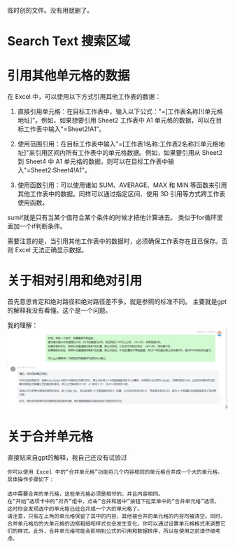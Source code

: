 临时创的文件。没有用就删了。



# Search Text 搜索区域
# 引用其他单元格的数据
在 Excel 中，可以使用以下方式引用其他工作表的数据：

1.  直接引用单元格：在目标工作表中，输入以下公式："=[工作表名称]![单元格地址]"。例如，如果想要引用 Sheet2 工作表中 A1 单元格的数据，可以在目标工作表中输入"=Sheet2!A1"。
    
2. 使用范围引用：在目标工作表中输入"=[工作表1名称:工作表2名称]![单元格地址]"来引用区间内所有工作表中的单元格数据。例如，如果要引用从 Sheet2 到 Sheet4 中 A1 单元格的数据，则可以在目标工作表中输入"=Sheet2:Sheet4!A1"。
    
3.  使用函数引用：可以使用诸如 SUM、AVERAGE、MAX 和 MIN 等函数来引用其他工作表中的数据。同样可以通过指定区间、使用 3D 引用等方式跨工作表使用函数。

sumif就是只有当某个值符合某个条件的时候才把他计算进去。
类似于for循环里面加一个if判断条件。
    

需要注意的是，当引用其他工作表中的数据时，必须确保工作表存在且已保存。否则 Excel 无法正确显示数据。


# 关于相对引用和绝对引用
首先意思肯定和绝对路径和绝对路径差不多。就是参照的标准不同。
主要就是gpt的解释我没有看懂。这个是一个问题。

我的理解：
![Img](./FILES/excelshi-yong-ji-qiao-hui-zong.md/img-20230607102958.png)

# 关于合并单元格
直接贴来自gpt的解释，我自己还没有试验过
```
你可以使用 Excel 中的“合并单元格”功能将几个内容相同的单元格合并成一个大的单元格。具体操作步骤如下：

选中需要合并的单元格，这些单元格必须是相邻的，并且内容相同。
在“开始”选项卡中的“对齐”组中，点击“合并和居中”按钮下拉菜单中的“合并单元格”选项。
这时你会发现选中的单元格已经合并成一个大的单元格了。
请注意，只有左上角的单元格保留了其中的内容，其他被合并的单元格的内容均被清空。同时，合并单元格后的大单元格的边框粗细和样式也会发生变化，你可以通过设置单元格格式来调整它们的样式。此外，合并单元格可能会影响到公式的引用和数据排序，所以在使用之前请仔细考虑。
```
